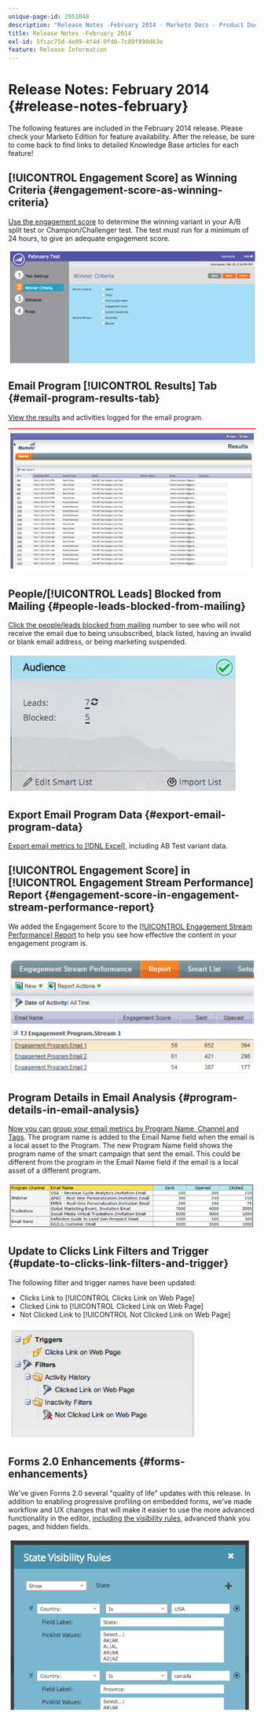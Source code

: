 ```yaml
---
unique-page-id: 2951048
description: "Release Notes -February 2014 - Marketo Docs - Product Documentation"
title: Release Notes -February 2014
exl-id: 5fcac75d-4e09-4f4d-9fd0-7c89f890d63e
feature: Release Information
---
```

# Release Notes: February 2014 {#release-notes-february}

The following features are included in the February 2014 release. Please check your Marketo Edition for feature availability. After the release, be sure to come back to find links to detailed Knowledge Base articles for each feature!

## [!UICONTROL Engagement Score] as Winning Criteria {#engagement-score-as-winning-criteria}

[Use the engagement score](/help/marketo/product-docs/email-marketing/email-programs/email-program-actions/email-test-a-b-test/define-the-a-b-test-winner-criteria.md) to determine the winning variant in your A/B split test or Champion/Challenger test. The test must run for a minimum of 24 hours, to give an adequate engagement score.

![](assets/image2014-9-22-10-3a46-3a49.png)

## Email Program [!UICONTROL Results] Tab {#email-program-results-tab}

[View the results](/help/marketo/product-docs/email-marketing/email-programs/email-program-data/view-email-program-results.md) and activities logged for the email program.

![](assets/image2014-9-22-10-3a47-3a19.png)

## People/[!UICONTROL Leads] Blocked from Mailing {#people-leads-blocked-from-mailing}

[Click the people/leads blocked from mailing](/help/marketo/product-docs/email-marketing/email-programs/managing-people-in-email-programs/define-an-audience-with-a-smart-list.md) number to see who will not receive the email due to being unsubscribed, black listed, having an invalid or blank email address, or being marketing suspended.

![](assets/image2014-9-22-10-3a47-3a42.png)

## Export Email Program Data {#export-email-program-data}

[Export email metrics to [!DNL Excel]](/help/marketo/product-docs/email-marketing/email-programs/email-program-data/export-email-program-dashboard-to-excel.md), including AB Test variant data.

## [!UICONTROL Engagement Score] in [!UICONTROL Engagement Stream Performance] Report {#engagement-score-in-engagement-stream-performance-report}

We added the Engagement Score to the [[!UICONTROL Engagement Stream Performance] Report](/help/marketo/product-docs/email-marketing/drip-nurturing/reports-and-notifications/engagement-stream-performance-report.md) to help you see how effective the content in your engagement program is.

![](assets/image2014-9-22-10-3a50-3a36.png)

## Program Details in Email Analysis {#program-details-in-email-analysis}

[Now you can group your email metrics by Program Name, Channel and Tags](/help/marketo/product-docs/reporting/revenue-cycle-analytics/email-analysis/build-an-email-analysis-report-that-shows-program-information.md). The program name is added to the Email Name field when the email is a local asset to the Program. The new Program Name field shows the program name of the smart campaign that sent the email. This could be different from the program in the Email Name field if the email is a local asset of a different program.

![](assets/image2014-9-22-10-3a50-3a57.png)

## Update to Clicks Link Filters and Trigger {#update-to-clicks-link-filters-and-trigger}

The following filter and trigger names have been updated:

* Clicks Link to [!UICONTROL Clicks Link on Web Page]
* Clicked Link to [!UICONTROL Clicked Link on Web Page]
* Not Clicked Link to [!UICONTROL Not Clicked Link on Web Page]

![](assets/image2014-9-22-10-3a51-3a31.png)

## Forms 2.0 Enhancements {#forms-enhancements}

We've given Forms 2.0 several "quality of life" updates with this release. In addition to enabling progressive profiling on embedded forms, we've made workflow and UX changes that will make it easier to use the more advanced functionality in the editor, [including the visibility rules](/help/marketo/product-docs/demand-generation/forms/form-fields/dynamically-toggle-visibility-of-a-form-field.md), advanced thank you pages, and hidden fields.

![](assets/image2014-9-22-10-3a51-3a54.png)
